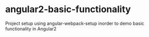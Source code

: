 # angular2-basic-functionality
Project setup using angular-webpack-setup inorder to demo basic functionality in Angular2
